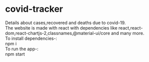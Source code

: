 # covid-tracker
Details about cases,recovered and deaths due to covid-19.  
The website is made with react with dependencies like react,react-dom,react-chartjs-2,classnames,@material-ui/core and many more.  
To install dependencies-:  
npm i  
To run the app-:  
npm start
